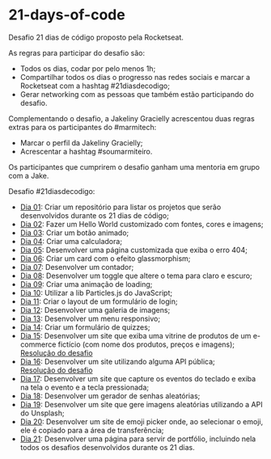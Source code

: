 # 21-days-of-code
Desafio 21 dias de código proposto pela Rocketseat.

As regras para participar do desafio são:
- Todos os dias, codar por pelo menos 1h;
- Compartilhar todos os dias o progresso nas redes sociais e marcar a Rocketseat com a hashtag #21diasdecodigo;
- Gerar networking com as pessoas que também estão participando do desafio.

Complementando o desafio, a Jakeliny Gracielly acrescentou duas regras extras para os participantes do #marmitech:
- Marcar o perfil da Jakeliny Gracielly;
- Acrescentar a hashtag #soumarmiteiro.

Os participantes que cumprirem o desafio ganham uma mentoria em grupo com a Jake.

Desafio #21diasdecodigo:
- <a href="https://www.linkedin.com/posts/madalena-machado-rocha_github-madalena-rocha21-days-of-code-activity-6965370787532820480-zQIM?utm_source=share&utm_medium=member_desktop">Dia 01</a>: Criar um repositório para listar os projetos que serão desenvolvidos durante os 21 dias de código;
- <a href="https://www.linkedin.com/posts/madalena-machado-rocha_21diasdecodigo-21diasdecodigo-marmitech-activity-6965774524680179712-iDeE?utm_source=share&utm_medium=member_desktop">Dia 02</a>: Fazer um Hello World customizado com fontes, cores e imagens;
- <a href="https://www.linkedin.com/posts/madalena-machado-rocha_21diasdecodigo-21diasdecodigo-marmitech-activity-6966099278029045760-s5Ib?utm_source=share&utm_medium=member_desktop">Dia 03</a>: Criar um botão animado;
- <a href="https://www.linkedin.com/posts/madalena-machado-rocha_21diasdecodigo-21diasdecodigo-marmitech-activity-6966529568912388096-qH1P?utm_source=share&utm_medium=member_desktop">Dia 04</a>: Criar uma calculadora;
- <a href="https://www.linkedin.com/posts/madalena-machado-rocha_21diasdecodigo-21diasdecodigo-marmitech-activity-6966920925136994304--aJO?utm_source=share&utm_medium=member_desktop">Dia 05</a>: Desenvolver uma página customizada que exiba o erro 404;
- <a href="https://www.linkedin.com/posts/madalena-machado-rocha_21diasdecodigo-21diasdecodigo-marmitech-activity-6967193165405536257-CZVd?utm_source=share&utm_medium=member_desktop">Dia 06</a>: Criar um card com o efeito glassmorphism;
- <a href="https://www.linkedin.com/posts/madalena-machado-rocha_21diasdecodigo-21diasdecodigo-marmitech-activity-6967669080795279360-X6ex?utm_source=share&utm_medium=member_desktop">Dia 07</a>: Desenvolver um contador;
- <a href="https://www.linkedin.com/posts/madalena-machado-rocha_21diasdecodigo-21diasdecodigo-marmitech-activity-6968016369409757184-q5ue?utm_source=share&utm_medium=member_desktop">Dia 08</a>: Desenvolver um toggle que altere o tema para claro e escuro;
- <a href="https://www.linkedin.com/posts/madalena-machado-rocha_21diasdecodigo-21diasdecodigo-marmitech-activity-6968216994588356609-BHGD?utm_source=share&utm_medium=member_desktop">Dia 09</a>: Criar uma animação de loading;
- <a href="https://www.linkedin.com/posts/madalena-machado-rocha_21diasdecodigo-21diasdecodigo-marmitech-activity-6968750797740212224-kexa?utm_source=share&utm_medium=member_desktop">Dia 10</a>: Utilizar a lib Particles.js do JavaScript;
- <a href="https://www.linkedin.com/posts/madalena-machado-rocha_21diasdecodigo-21diasdecodigo-marmitech-activity-6969006807709044737-Ji17?utm_source=share&utm_medium=member_desktop">Dia 11</a>: Criar o layout de um formulário de login;
- <a href="https://www.linkedin.com/posts/madalena-machado-rocha_21diasdecodigo-21diasdecodigo-marmitech-activity-6969487224270655488-vyXt?utm_source=share&utm_medium=member_desktop">Dia 12</a>: Desenvolver uma galeria de imagens;
- <a href="https://www.linkedin.com/posts/madalena-machado-rocha_21diasdecodigo-21diasdecodigo-marmitech-activity-6969795088340127744-eyw7?utm_source=share&utm_medium=member_desktop">Dia 13</a>: Desenvolver um menu responsivo;
- <a href="https://www.linkedin.com/posts/madalena-machado-rocha_21diasdecodigo-21diasdecodigo-marmitech-activity-6970208141288333312-vPDq?utm_source=share&utm_medium=member_desktop">Dia 14</a>: Criar um formulário de quizzes;
- <a href="https://www.linkedin.com/posts/madalena-machado-rocha_21diasdecodigo-21diasdecodigo-marmitech-activity-6970761850267340801-eD5p?utm_source=share&utm_medium=member_desktop">Dia 15</a>: Desenvolver um site que exiba uma vitrine de produtos de um e-commerce fictício (com nome dos produtos, preços e imagens); <br>
<a href="https://github.com/madalena-rocha/rocket-shoes">Resolução do desafio</a>
- <a href="https://www.linkedin.com/posts/madalena-machado-rocha_21diasdecodigo-21diasdecodigo-marmitech-activity-6971662192764989440-OL3t?utm_source=share&utm_medium=member_desktop">Dia 16</a>: Desenvolver um site utilizando alguma API pública; <br>
<a href="https://github.com/madalena-rocha/rocketflix">Resolução do desafio</a>
- <a href="https://www.linkedin.com/posts/madalena-machado-rocha_21diasdecodigo-21diasdecodigo-marmitech-activity-6971846707814785024-DmCG?utm_source=share&utm_medium=member_desktop">Dia 17</a>: Desenvolver um site que capture os eventos do teclado e exiba na tela o evento e a tecla pressionada;
- <a href="https://www.linkedin.com/posts/madalena-machado-rocha_21diasdecodigo-21diasdecodigo-marmitech-activity-6972018222174744576-8s37?utm_source=share&utm_medium=member_desktop">Dia 18</a>: Desenvolver um gerador de senhas aleatórias;
- <a href="https://www.linkedin.com/posts/madalena-machado-rocha_21diasdecodigo-21diasdecodigo-marmitech-activity-6972366752600977409-zcNS?utm_source=share&utm_medium=member_desktop">Dia 19</a>: Desenvolver um site que gere imagens aleatórias utilizando a API do Unsplash;
- <a href="https://www.linkedin.com/posts/madalena-machado-rocha_21diasdecodigo-21diasdecodigo-marmitech-activity-6972748756697931776-bfu8?utm_source=share&utm_medium=member_desktop">Dia 20</a>: Desenvolver um site de emoji picker onde, ao selecionar o emoji, ele é copiado para a área de transferência;
- <a href="https://www.linkedin.com/posts/madalena-machado-rocha_21diasdecodigo-21diasdecodigo-marmitech-activity-6972932885418786819-2lOo?utm_source=share&utm_medium=member_desktop">Dia 21</a>: Desenvolver uma página para servir de portfólio, incluindo nela todos os desafios desenvolvidos durante os 21 dias.
